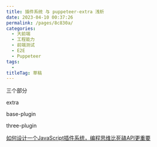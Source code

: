 ```yaml
---
title: 插件系统 与 puppeteer-extra 浅析
date: 2023-04-10 00:37:26
permalink: /pages/8c830a/
categories: 
  - 大前端
  - 工程能力
  - 前端测试
  - E2E
  - Puppeteer
tags: 
  - 
titleTag: 草稿
---
```


三个部分

extra

base-plugin

three-plugin

[如何设计一个JavaScript插件系统，编程思维比死磕API更重要](https://zhuanlan.zhihu.com/p/337084052)